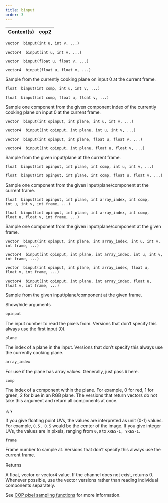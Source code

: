 ```yaml
---
title: binput
order: 3
---
```

| Context(s) | [cop2](../contexts/cop2.html) |
| --- | --- |

`vector  binput(int u, int v, ...)`

`vector4  binput(int u, int v, ...)`

`vector  binput(float u, float v, ...)`

`vector4  binput(float u, float v, ...)`

Sample from the currently cooking plane on input 0 at the current frame.

`float  binput(int comp, int u, int v, ...)`

`float  binput(int comp, float u, float v, ...)`

Sample one component from the given component index of the currently cooking plane on input 0 at the current frame.

`vector  binput(int opinput, int plane, int u, int v, ...)`

`vector4  binput(int opinput, int plane, int u, int v, ...)`

`vector  binput(int opinput, int plane, float u, float v, ...)`

`vector4  binput(int opinput, int plane, float u, float v, ...)`

Sample from the given input/plane at the current frame.

`float  binput(int opinput, int plane, int comp, int u, int v, ...)`

`float  binput(int opinput, int plane, int comp, float u, float v, ...)`

Sample one component from the given input/plane/component at the current frame.

`float  binput(int opinput, int plane, int array_index, int comp, int u, int v, int frame, ...)`

`float  binput(int opinput, int plane, int array_index, int comp, float u, float v, int frame, ...)`

Sample one component from the given input/plane/component at the given frame.

`vector  binput(int opinput, int plane, int array_index, int u, int v, int frame, ...)`

`vector4  binput(int opinput, int plane, int array_index, int u, int v, int frame, ...)`

`vector  binput(int opinput, int plane, int array_index, float u, float v, int frame, ...)`

`vector4  binput(int opinput, int plane, int array_index, float u, float v, int frame, ...)`

Sample from the given input/plane/component at the given frame.

Show/hide arguments

`opinput`

The input number to read the pixels from. Versions that don’t specify this always use the first input (0).

`plane`

The index of a plane in the input.
Versions that don’t specify this always use the currently cooking plane.

`array_index`

For use if the plane has array values. Generally, just pass `0` here.

`comp`

The index of a component within the plane. For example, 0 for red, 1 for green, 2 for blue in an RGB plane.
The versions that return vectors do not take this argument and return all components at once.

`u`, `v`

If you give floating point UVs, the values are interpreted as unit (0-1) values. For example, `0.5, 0.5` would be the center of the image.
If you give integer UVs, the values are in pixels, ranging from `0,0` to `XRES-1, YRES-1`.

`frame`

Frame number to sample at.
Versions that don’t specify this always use the current frame.

Returns

A float, vector or vector4 value. If the channel does not exist, returns 0.
Whenever possible, use the vector versions rather than reading individual components separately.

See [COP pixel sampling functions](../cop2_sample_suite.html) for more information.
